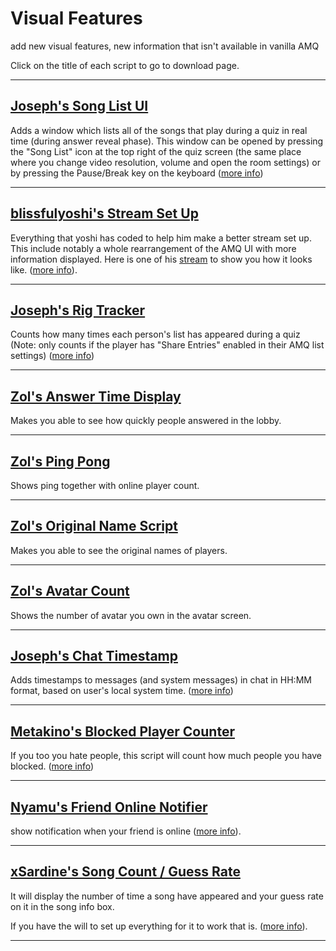 # **Visual Features**

add new visual features, new information that isn't available in vanilla AMQ

Click on the title of each script to go to download page.

---

## [Joseph's Song List UI](https://github.com/TheJoseph98/AMQ-Scripts/raw/master/amqSongListUI.user.js)

Adds a window which lists all of the songs that play during a quiz in real time (during answer reveal phase). This window can be opened by pressing the "Song List" icon at the top right of the quiz screen (the same place where you change video resolution, volume and open the room settings) or by pressing the Pause/Break key on the keyboard ([more info](https://github.com/TheJoseph98/AMQ-Scripts#song-list-ui-amqsonglistuiuserjs))

---

## [blissfulyoshi's Stream Set Up](https://github.com/blissfulyoshi/AMQ-UI-Rearranger)

Everything that yoshi has coded to help him make a better stream set up.
This include notably a whole rearrangement of the AMQ UI with more information displayed. Here is one of his [stream](https://www.twitch.tv/videos/1513946510) to show you how it looks like.
([more info](https://github.com/blissfulyoshi/AMQ-UI-Rearranger#amq-ui-rearranger)).

---

## [Joseph's Rig Tracker](https://github.com/TheJoseph98/AMQ-Scripts/raw/master/amqRigTracker.user.js)

Counts how many times each person's list has appeared during a quiz (Note: only counts if the player has "Share Entries" enabled in their AMQ list settings) ([more info](https://github.com/TheJoseph98/AMQ-Scripts#rig-tracker-amqrigtrackeruserjs))

---

## [Zol's Answer Time Display](https://github.com/amq-script-project/AMQ-Scripts/raw/master/gameplay/amqPlayerAnswerTimeDisplay.user.js)

Makes you able to see how quickly people answered in the lobby.

---

## [Zol's Ping Pong](https://github.com/amq-script-project/AMQ-Scripts/raw/master/gameplay/amqShowPingPong.user.js)

Shows ping together with online player count.

---

## [Zol's Original Name Script](https://github.com/amq-script-project/AMQ-Scripts/raw/master/gameplay/amqShowOriginalName.user.js)

Makes you able to see the original names of players.

---

## [Zol's Avatar Count](https://github.com/amq-script-project/AMQ-Scripts/raw/master/gameplay/amqAvatarCount.user.js)

Shows the number of avatar you own in the avatar screen.

---

## [Joseph's Chat Timestamp](https://github.com/TheJoseph98/AMQ-Scripts/raw/master/amqChatTimestamps.user.js)

Adds timestamps to messages (and system messages) in chat in HH:MM format, based on user's local system time. ([more info](https://github.com/TheJoseph98/AMQ-Scripts#chat-timestamps-amqchattimestampsuserjs))

---

## [Metakino's Blocked Player Counter](https://github.com/Metakino/AMQ-MetakinoScript/blob/master/AMQ%20Blocked%20Count.user.js)

If you too you hate people, this script will count how much people you have blocked.
 ([more info](https://github.com/Metakino/AMQ-MetakinoScript#blocked-players-counter))

---

## [Nyamu's Friend Online Notifier](https://github.com/nyamu-amq/amq_scripts/blob/master/amqFriendOnlineNotifier.user.js)

show notification when your friend is online ([more info](https://github.com/nyamu-amq/amq_scripts#amqfriendonlinenotifieruserjs)).

---

## [xSardine's Song Count / Guess Rate](https://github.com/xSardine/AMQ-Stuff/tree/main/songCountGuessRate)

It will display the number of time a song have appeared and your guess rate on it in the song info box.

If you have the will to set up everything for it to work that is.
 ([more info](https://github.com/xSardine/AMQ-Stuff/tree/main/songCountGuessRate#song-count--guess-rate)).

---
